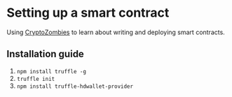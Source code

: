 # Setting up a smart contract

Using [CryptoZombies](https://cryptozombies.io/en/lesson/10/chapter/1) to learn about writing and deploying smart contracts.

## Installation guide
1. `npm install truffle -g`
1. `truffle init`
1. `npm install truffle-hdwallet-provider`


